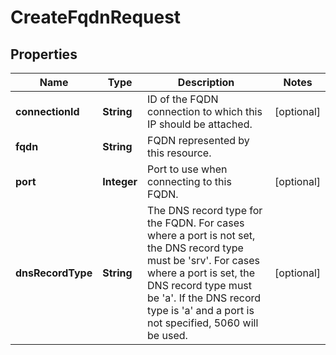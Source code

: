 # CreateFqdnRequest

## Properties
Name | Type | Description | Notes
------------ | ------------- | ------------- | -------------
**connectionId** | **String** | ID of the FQDN connection to which this IP should be attached. |  [optional]
**fqdn** | **String** | FQDN represented by this resource. | 
**port** | **Integer** | Port to use when connecting to this FQDN. |  [optional]
**dnsRecordType** | **String** | The DNS record type for the FQDN. For cases where a port is not set, the DNS record type must be &#x27;srv&#x27;. For cases where a port is set, the DNS record type must be &#x27;a&#x27;. If the DNS record type is &#x27;a&#x27; and a port is not specified, 5060 will be used. |  [optional]
